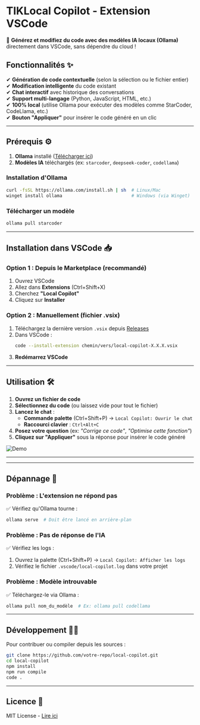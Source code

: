 # **TIKLocal Copilot - Extension VSCode**  

🚀 **Générez et modifiez du code avec des modèles IA locaux (Ollama)** directement dans VSCode, sans dépendre du cloud !  

## **Fonctionnalités** ✨  
✔ **Génération de code contextuelle** (selon la sélection ou le fichier entier)  
✔ **Modification intelligente** du code existant  
✔ **Chat interactif** avec historique des conversations  
✔ **Support multi-langage** (Python, JavaScript, HTML, etc.)  
✔ **100% local** (utilise Ollama pour exécuter des modèles comme StarCoder, CodeLlama, etc.)  
✔ **Bouton "Appliquer"** pour insérer le code généré en un clic  

---

## **Prérequis** ⚙️  
1. **Ollama** installé ([Télécharger ici](https://ollama.ai/))  
2. **Modèles IA** téléchargés (ex: `starcoder`, `deepseek-coder`, `codellama`)  

### **Installation d'Ollama**  
```bash
curl -fsSL https://ollama.com/install.sh | sh  # Linux/Mac
winget install ollama                          # Windows (via Winget)
```

### **Télécharger un modèle**  
```bash
ollama pull starcoder
```

---

## **Installation dans VSCode** 📥  

### **Option 1 : Depuis le Marketplace (recommandé)**  
1. Ouvrez VSCode  
2. Allez dans **Extensions** (Ctrl+Shift+X)  
3. Cherchez **"Local Copilot"**  
4. Cliquez sur **Installer**  

### **Option 2 : Manuellement (fichier .vsix)**  
1. Téléchargez la dernière version `.vsix` depuis [Releases](https://github.com/votre-repo/releases)  
2. Dans VSCode :  
   ```bash
   code --install-extension chemin/vers/local-copilot-X.X.X.vsix
   ```
3. **Redémarrez VSCode**  

---

## **Utilisation** 🛠️  

1. **Ouvrez un fichier de code**  
2. **Sélectionnez du code** (ou laissez vide pour tout le fichier)  
3. **Lancez le chat** :  
   - **Commande palette** (Ctrl+Shift+P) → `Local Copilot: Ouvrir le chat`  
   - **Raccourci clavier** : `Ctrl+Alt+C`  
4. **Posez votre question** (ex: *"Corrige ce code"*, *"Optimise cette fonction"*)  
5. **Cliquez sur "Appliquer"** sous la réponse pour insérer le code généré  

![Demo](images/demo.gif)  

---


---

## **Dépannage** 🐛  

### **Problème : L'extension ne répond pas**  
✅ Vérifiez qu'Ollama tourne :  
```bash
ollama serve  # Doit être lancé en arrière-plan
```  

### **Problème : Pas de réponse de l'IA**  
✅ Vérifiez les logs :  
1. Ouvrez la palette (Ctrl+Shift+P) → `Local Copilot: Afficher les logs`  
2. Vérifiez le fichier `.vscode/local-copilot.log` dans votre projet  

### **Problème : Modèle introuvable**  
✅ Téléchargez-le via Ollama :  
```bash
ollama pull nom_du_modèle  # Ex: ollama pull codellama
```

---

## **Développement** 👨‍💻  
Pour contribuer ou compiler depuis les sources :  
```bash
git clone https://github.com/votre-repo/local-copilot.git
cd local-copilot
npm install
npm run compile
code .
```

---

## **Licence** 📜  
MIT License - [Lire ici](LICENSE)  
